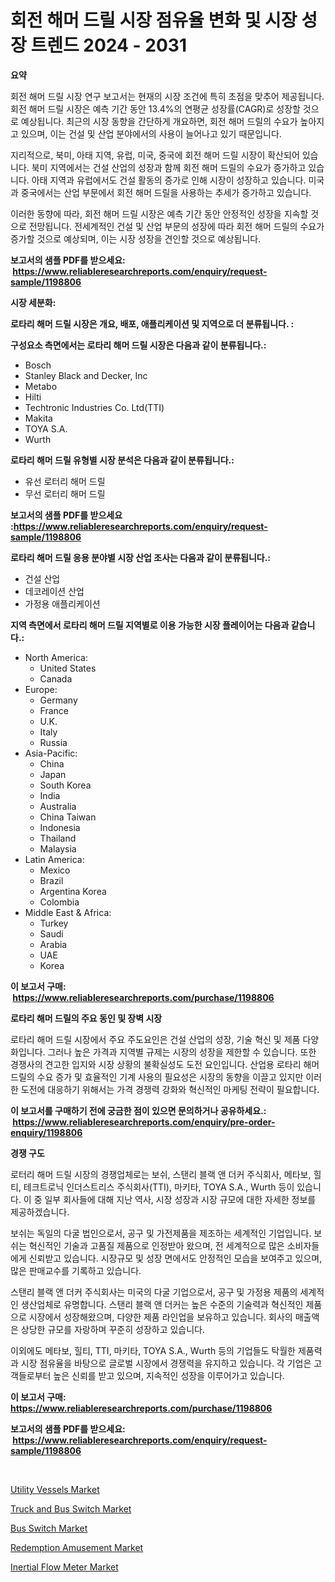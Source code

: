 <p><h1>회전 해머 드릴 시장 점유율 변화 및 시장 성장 트렌드 2024 - 2031</h1></p><p><strong>요약</strong></p>
<p><p>회전 해머 드릴 시장 연구 보고서는 현재의 시장 조건에 특히 초점을 맞추어 제공됩니다. 회전 해머 드릴 시장은 예측 기간 동안 13.4%의 연평균 성장률(CAGR)로 성장할 것으로 예상됩니다. 최근의 시장 동향을 간단하게 개요하면, 회전 해머 드릴의 수요가 높아지고 있으며, 이는 건설 및 산업 분야에서의 사용이 늘어나고 있기 때문입니다.</p><p>지리적으로, 북미, 아태 지역, 유럽, 미국, 중국에 회전 해머 드릴 시장이 확산되어 있습니다. 북미 지역에서는 건설 산업의 성장과 함께 회전 해머 드릴의 수요가 증가하고 있습니다. 아태 지역과 유럽에서도 건설 활동의 증가로 인해 시장이 성장하고 있습니다. 미국과 중국에서는 산업 부문에서 회전 해머 드릴을 사용하는 추세가 증가하고 있습니다.</p><p>이러한 동향에 따라, 회전 해머 드릴 시장은 예측 기간 동안 안정적인 성장을 지속할 것으로 전망됩니다. 전세계적인 건설 및 산업 부문의 성장에 따라 회전 해머 드릴의 수요가 증가할 것으로 예상되며, 이는 시장 성장을 견인할 것으로 예상됩니다.</p></p>
<p><strong>보고서의 샘플 PDF를 받으세요: &nbsp;<a href="https://www.reliableresearchreports.com/enquiry/request-sample/1198806">https://www.reliableresearchreports.com/enquiry/request-sample/1198806</a></strong></p>
<p><strong>시장 세분화:</strong></p>
<p><strong> 로타리 해머 드릴 시장은 개요, 배포, 애플리케이션 및 지역으로 더 분류됩니다. :</strong></p>
<p><strong>구성요소 측면에서는 로타리 해머 드릴 시장은 다음과 같이 분류됩니다.:</strong></p>
<p><ul><li>Bosch</li><li>Stanley Black and Decker, Inc</li><li>Metabo</li><li>Hilti</li><li>Techtronic Industries Co. Ltd(TTI)</li><li>Makita</li><li>TOYA S.A.</li><li>Wurth</li></ul></p>
<p><strong> 로타리 해머 드릴 유형별 시장 분석은 다음과 같이 분류됩니다.:</strong></p>
<p><ul><li>유선 로터리 해머 드릴</li><li>무선 로터리 해머 드릴</li></ul></p>
<p><strong>보고서의 샘플 PDF를 받으세요 :<a href="https://www.reliableresearchreports.com/enquiry/request-sample/1198806">https://www.reliableresearchreports.com/enquiry/request-sample/1198806</a></strong></p>
<p><strong> 로타리 해머 드릴 응용 분야별 시장 산업 조사는 다음과 같이 분류됩니다.:</strong></p>
<p><ul><li>건설 산업</li><li>데코레이션 산업</li><li>가정용 애플리케이션</li></ul></p>
<p><strong>지역 측면에서 로타리 해머 드릴 지역별로 이용 가능한 시장 플레이어는 다음과 같습니다.:</strong></p>
<p><ul>
    <li>
        North America:
        <ul>
            <li>United States</li>
            <li>Canada</li>
        </ul>
    </li>
    <li>
        Europe:
        <ul>
            <li>Germany</li>
            <li>France</li>
            <li>U.K.</li>
            <li>Italy</li>
            <li>Russia</li>
        </ul>
    </li>
    <li>
        Asia-Pacific:
        <ul>
            <li>China</li>
            <li>Japan</li>
            <li>South Korea</li>
            <li>India</li>
            <li>Australia</li>
            <li>China Taiwan</li>
            <li>Indonesia</li>
            <li>Thailand</li>
            <li>Malaysia</li>
        </ul>
    </li>
    <li>
        Latin America:
        <ul>
            <li>Mexico</li>
            <li>Brazil</li>
            <li>Argentina Korea</li>
            <li>Colombia</li>
        </ul>
    </li>
    <li>
        Middle East & Africa:
        <ul>
            <li>Turkey</li>
            <li>Saudi</li>
            <li>Arabia</li>
            <li>UAE</li>
            <li>Korea</li>
        </ul>
    </li>
    </ul></p>
<p><strong>이 보고서 구매: &nbsp;<a href="https://www.reliableresearchreports.com/purchase/1198806">https://www.reliableresearchreports.com/purchase/1198806</a></strong></p>
<p><strong>로타리 해머 드릴의 주요 동인 및 장벽 시장</strong></p>
<p><p>로타리 해머 드릴 시장에서 주요 주도요인은 건설 산업의 성장, 기술 혁신 및 제품 다양화입니다. 그러나 높은 가격과 지역별 규제는 시장의 성장을 제한할 수 있습니다. 또한 경쟁사의 견고한 입지와 시장 상황의 불확실성도 도전 요인입니다. 산업용 로타리 해머 드릴의 수요 증가 및 효율적인 기계 사용의 필요성은 시장의 동향을 이끌고 있지만 이러한 도전에 대응하기 위해서는 가격 경쟁력 강화와 혁신적인 마케팅 전략이 필요합니다.</p></p>
<p><strong>이 보고서를 구매하기 전에 궁금한 점이 있으면 문의하거나 공유하세요.: &nbsp;<a href="https://www.reliableresearchreports.com/enquiry/pre-order-enquiry/1198806">https://www.reliableresearchreports.com/enquiry/pre-order-enquiry/1198806</a></strong></p>
<p><strong>경쟁 구도</strong></p>
<p><p>로터리 해머 드릴 시장의 경쟁업체로는 보쉬, 스탠리 블랙 앤 더커 주식회사, 메타보, 힐티, 테크트로닉 인더스트리스 주식회사(TTI), 마키타, TOYA S.A., Wurth 등이 있습니다. 이 중 일부 회사들에 대해 지난 역사, 시장 성장과 시장 규모에 대한 자세한 정보를 제공하겠습니다.</p><p>보쉬는 독일의 다굴 법인으로서, 공구 및 가전제품을 제조하는 세계적인 기업입니다. 보쉬는 혁신적인 기술과 고품질 제품으로 인정받아 왔으며, 전 세계적으로 많은 소비자들에게 신뢰받고 있습니다. 시장규모 및 성장 면에서도 안정적인 모습을 보여주고 있으며, 많은 판매교수를 기록하고 있습니다.</p><p>스탠리 블랙 앤 더커 주식회사는 미국의 다굴 기업으로서, 공구 및 가정용 제품의 세계적인 생산업체로 유명합니다. 스탠리 블랙 앤 더커는 높은 수준의 기술력과 혁신적인 제품으로 시장에서 성장해왔으며, 다양한 제품 라인업을 보유하고 있습니다. 회사의 매출액은 상당한 규모를 자랑하며 꾸준히 성장하고 있습니다.</p><p>이외에도 메타보, 힐티, TTI, 마키타, TOYA S.A., Wurth 등의 기업들도 탁월한 제품력과 시장 점유율을 바탕으로 글로벌 시장에서 경쟁력을 유지하고 있습니다. 각 기업은 고객들로부터 높은 신뢰를 받고 있으며, 지속적인 성장을 이루어가고 있습니다.</p></p>
<p><strong>이 보고서 구매: &nbsp; <a href="https://www.reliableresearchreports.com/purchase/1198806">https://www.reliableresearchreports.com/purchase/1198806</a></strong></p>
<p><strong>보고서의 샘플 PDF를 받으세요: &nbsp;<a href="https://www.reliableresearchreports.com/enquiry/request-sample/1198806">https://www.reliableresearchreports.com/enquiry/request-sample/1198806</a></strong><strong></strong></p>
<p>&nbsp;</p>
<p><p><a href="https://github.com/castoriffic/Market-Research-Report-List-3/blob/main/utility-vessels-market.md">Utility Vessels Market</a></p><p><a href="https://automatic-knee-4c7.notion.site/Global-Truck-and-Bus-Switch-Market-by-Types-Applications-and-Major-Players-with-Regional-Growth-R-55dce086649b4c379b6eec20cfd0befa">Truck and Bus Switch Market</a></p><p><a href="https://sulfuric-clavicle-d39.notion.site/Bus-Switch-Market-Offer-Valuable-Insights-into-Market-Size-Market-Share-Market-Trends-and-Project-6e7fc69b213d4d76b7693e7a7c016006">Bus Switch Market</a></p><p><a href="https://view.publitas.com/reportprime-1/redemption-amusement-market-size-share-trends-analysis-report-by-material-by-type-by-end-user-by-region-and-segment-forecasts-2024-2031/">Redemption Amusement Market</a></p><p><a href="https://issuu.com/reportprime-2/docs/inertial-flow-meter-market-size-2030.pptx">Inertial Flow Meter Market</a></p></p>